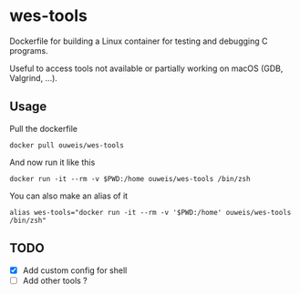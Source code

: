 # wes-tools

Dockerfile for building a Linux container for testing and debugging C programs.

Useful to access tools not available or partially working on macOS (GDB, Valgrind, ...).

## Usage

Pull the dockerfile

```shell
docker pull ouweis/wes-tools
```

And now run it like this

```shell
docker run -it --rm -v $PWD:/home ouweis/wes-tools /bin/zsh
```

You can also make an alias of it

```shell
alias wes-tools="docker run -it --rm -v '$PWD:/home' ouweis/wes-tools /bin/zsh"
```

## TODO

- [X] Add custom config for shell
- [ ] Add other tools ?
